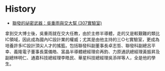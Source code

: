 # History

* [聯發的祕密武器：吳重雨與交大幫 (307實驗室)](https://www.cheers.com.tw/article/article.action?id=5053170)

拿到交大博士後，吳重雨就在交大任教，由於主修半導體，走的又是較艱難的類比IC領域，因此成為國內IC設計業的權威；尤其是由他主持的三○七實驗室，更成為培養許多IC設計頂尖人才的搖籃。包括聯發科副董事長卓志哲、聯發科副總呂平幸、義隆電子董事長葉儀皓、富晶半導體總經理俞再鈞、力原通訊總經理黃振昇及副總林明仁、通嘉科技總經理李皓民、華星科技總經理吳添祥等人，全是他的學生。
